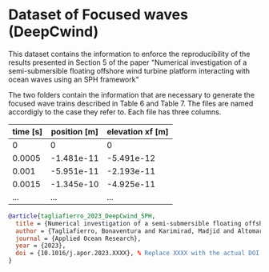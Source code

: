 # Dataset of Focused waves (DeepCwind)
This dataset contains the information to enforce the reproducibility of the results presented in Section 5 of the paper "Numerical investigation of a semi-submersible floating offshore wind turbine platform interacting with ocean waves using an SPH framework"

The two folders contain the information that are necessary to generate the focused wave trains described in Table 6 and Table 7. The files are named accordigly to the case they refer to. Each file has three columns.


| time [s] | position [m] | elevation xf [m] |
|----------|--------------|-----------------|
| 0        | 0            | 0              |
| 0.0005   | -1.481e-11   | -5.491e-12      |
| 0.001    | -5.951e-11   | -2.193e-11      |
| 0.0015   | -1.345e-10   | -4.925e-11      |
| ...      | ...          | ...             |


```bibtex
@article{tagliafierro_2023_DeepCwind_SPH,
  title = {Numerical investigation of a semi-submersible floating offshore wind turbine platform interacting with ocean waves using an SPH framework},
  author = {Tagliafierro, Bonaventura and Karimirad, Madjid and Altomare, Corrado and Göteman, Malin and Martínez-Estévez, Iván and Capasso, Salvatore and Domínguez, José M. and Viccione, Giacomo and Gómez-Gesteira, Moncho and Crespo, Alejandro J.C.},
  journal = {Applied Ocean Research},
  year = {2023},
  doi = {10.1016/j.apor.2023.XXXX}, % Replace XXXX with the actual DOI when available
}

